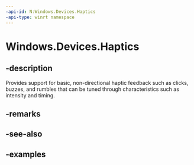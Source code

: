 ```yaml
---
-api-id: N:Windows.Devices.Haptics
-api-type: winrt namespace
---
```


<!-- Namespace syntax.
namespace Windows.Devices.Haptics 
-->

# Windows.Devices.Haptics

## -description
Provides support for basic, non-directional haptic feedback such as clicks, buzzes, and rumbles that can be tuned through  characteristics such as intensity and timing. 

## -remarks

## -see-also

## -examples

